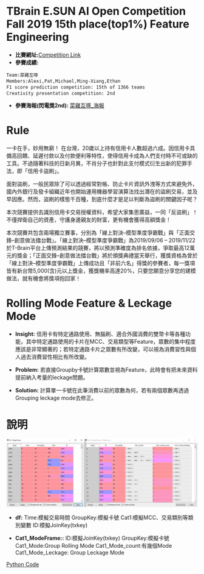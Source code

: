 TBrain E.SUN AI Open Competition Fall 2019 15th place(top1%) Feature Engineering
======================================
* **比賽網址:**[Competition Link](https://tbrain.trendmicro.com.tw/Competitions/Details/10)
* **參賽成績:**
```
Team:菜雞互啄
Members:Alexi,Pat,Michael,Ming-Xiang,Ethan
F1 score prediction competition: 15th of 1366 teams
Creativity presentation competition: 2nd
```
* **參賽海報(閃電獎2nd):**
[菜雞互啄_海報](https://github.com/CubatLin/TBrain-E.SUN-AI-Open-Competition-Fall-2019-15th-place-Feature-Engineering/blob/master/%E8%8F%9C%E9%9B%9E%E4%BA%92%E5%95%84_%E7%8E%89%E5%B1%B1%E9%8A%80%E8%A1%8C2019%E4%BA%BA%E5%B7%A5%E6%99%BA%E6%85%A7%E7%A7%8B%E5%AD%A3%E5%85%AC%E9%96%8B%E6%8C%91%E6%88%B0%E8%B3%BD%E5%85%A8%E9%96%8B%E6%B5%B7%E5%A0%B1.pdf)


Rule
========
一卡在手，妙用無窮！ 在台灣，20歲以上持有信用卡人數超過六成。因信用卡具備高回饋、延遲付款以及付款便利等特性，使得信用卡成為人們支付時不可或缺的工具。不過隨著科技的日新月異，不肖分子也針對此支付模式衍生出新的犯罪手法，即「信用卡盜刷」。

面對盜刷，一般民眾除了可以透過經常對帳、防止卡片資訊外洩等方式來避免外，國內外銀行及發卡組織近年也開始運用機器學習演算法找出潛在的盜刷交易，並及早因應。然而，盜刷的樣態千百種，到底什麼才是足以判斷為盜刷的關鍵因子呢？

本次競賽提供去識別信用卡交易授權資料，希望大家集思廣益，一同「反盜刷」！不僅捍衛自己的資產，守護身邊親友的財富，更有機會獲得高額獎金！

本次競賽共包含兩場獨立賽事，分別為「線上對決–模型準度爭霸戰」與「正面交鋒–創意做法擂台戰」。「線上對決–模型準度爭霸戰」為2019/09/06 – 2019/11/22於T-Brain平台上傳預測結果的競賽，將以預測準確度為排名依據，爭取最高12萬元的獎金；「正面交鋒–創意做法擂台戰」將於頒獎典禮當天舉行，獲獎資格為曾於「線上對決–模型準度爭霸戰」上傳成功且「非前六名」得獎的參賽者，每一獎項皆有新台幣5,000(含)元以上獎金，獲獎機率高達20%，只要您願意分享您的建模做法，就有機會將獎項抱回家！

Rolling Mode Feature & Leckage Mode
==================
* **Insight:**
信用卡有特定通路使用、無腦刷、適合外國消費的雙幣卡等各種功能，其中特定通路使用的卡片在MCC、交易類型等Feature，眾數的集中程度應該是非常顯著的；若特定通路卡片之眾數有所改變，可以視為消費習性與個人過去消費習性相比有所改變。

* **Problem:**
若直接Groupby卡號計算眾數並視為Feature，此時會有把未來資料提前納入考量的leckage問題。

* **Solution:**
計算單一卡號在此筆消費以前的眾數為何，若有兩個眾數再透過Grouping leckage mode去修正。

說明
=================================================================================================
![image](https://github.com/CubatLin/TBrain-E.SUN-AI-Open-Competition-Fall-2019-15th-place-Feature-Engineering/blob/master/Mode_Demonstration.jpg)

* **df:**
Time:模擬交易時間
GroupKey:模擬卡號
Cat1:模擬MCC、交易類別等類別變數
ID:模擬JoinKey(txkey)

* **Cat1_ModeFrame::**
ID:模擬JoinKey(txkey)
GroupKey:模擬卡號
Cat1_Mode:Group Rolling Mode
Cat1_Mode_count:有幾個Mode
Cat1_Mode_Leckage: Group Leckage Mode

[Python Code](https://github.com/CubatLin/TBrain-E.SUN-AI-Open-Competition-Fall-2019-15th-place-Feature-Engineering/blob/master/%E8%8F%9C%E9%9B%9E%E4%BA%92%E5%95%84_ModeCode.py)
